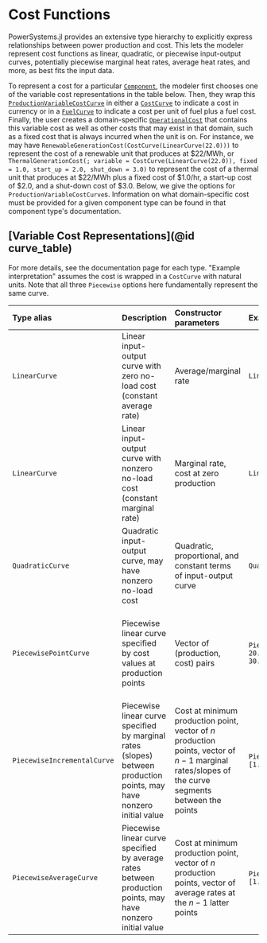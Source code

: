 # Cost Functions

PowerSystems.jl provides an extensive type hierarchy to explicitly express relationships between power production and cost. This lets the modeler represent cost functions as linear, quadratic, or piecewise input-output curves, potentially piecewise marginal heat rates, average heat rates, and more, as best fits the input data.

To represent a cost for a particular [`Component`](@ref), the modeler first chooses one of the variable cost representations in the table below. Then, they wrap this [`ProductionVariableCostCurve`](@ref) in either a [`CostCurve`](@ref) to indicate a cost in currency or in a [`FuelCurve`](@ref) to indicate a cost per unit of fuel plus a fuel cost. Finally, the user creates a domain-specific [`OperationalCost`](@ref) that contains this variable cost as well as other costs that may exist in that domain, such as a fixed cost that is always incurred when the unit is on. For instance, we may have `RenewableGenerationCost(CostCurve(LinearCurve(22.0)))` to represent the cost of a renewable unit that produces at \$22/MWh, or `ThermalGenerationCost(; variable = CostCurve(LinearCurve(22.0)), fixed = 1.0, start_up = 2.0, shut_down = 3.0)` to represent the cost of a thermal unit that produces at \$22/MWh plus a fixed cost of \$1.0/hr, a start-up cost of \$2.0, and a shut-down cost of \$3.0. Below, we give the options for `ProductionVariableCostCurve`s. Information on what domain-specific cost must be provided for a given component type can be found in that component type's documentation.

## [Variable Cost Representations](@id curve_table)
For more details, see the documentation page for each type. "Example interpretation" assumes the cost is wrapped in a `CostCurve` with natural units. Note that all three `Piecewise` options here fundamentally represent the same curve.

| Type alias | Description | Constructor parameters | Example | Example interpretation |
| :--- | :--- | :--- | :--- | :--- |
| `LinearCurve` | Linear input-output curve with zero no-load cost (constant average rate) | Average/marginal rate | `LinearCurve(3.0)` | \$3/MWh |
| `LinearCurve` | Linear input-output curve with nonzero no-load cost (constant marginal rate) | Marginal rate, cost at zero production | `LinearCurve(3.0, 5.0)` | \$3/MWh + \$5/hr
| `QuadraticCurve` | Quadratic input-output curve, may have nonzero no-load cost | Quadratic, proportional, and constant terms of input-output curve | `QuadraticCurve(1.0, 1.0, 18.0)` | $C(P) = 1 P^2 + 1 P + 18$ where $C$ is \$/hr, $P$ is MW
| `PiecewisePointCurve` | Piecewise linear curve specified by cost values at production points | Vector of (production, cost) pairs | `PiecewisePointCurve([(1.0, 20.0), (2.0, 24.0), (3.0, 30.0)])` | \$20/hr @ 1 MW, \$24/hr @ 2 MW, \$30/hr @ 3 MW, linear  \$/hr interpolation between these points
| `PiecewiseIncrementalCurve` | Piecewise linear curve specified by marginal rates (slopes) between production points, may have nonzero initial value | Cost at minimum production point, vector of $n$ production points, vector of $n-1$ marginal rates/slopes of the curve segments between the points | `PiecewiseIncrementalCurve(20., [1.0, 2.0, 3.0], [4.0, 6.0])` | \$20/hr @ 1 MW plus additional \$4/MWh from 1 MW to 2 MW plus additional \$6/MWh from 2 MW to 3 MW
| `PiecewiseAverageCurve` | Piecewise linear curve specified by average rates between production points, may have nonzero initial value | Cost at minimum production point, vector of $n$ production points, vector of average rates at the $n-1$ latter points | `PiecewiseAverageCurve(20., [1.0, 2.0, 3.0], [12.0, 10.0])` | \$20/hr @ 1 MW, \$12/MWh @ 2 MW, \$10/MWh @ 3 MW, linear  \$/hr interpolation between these points
